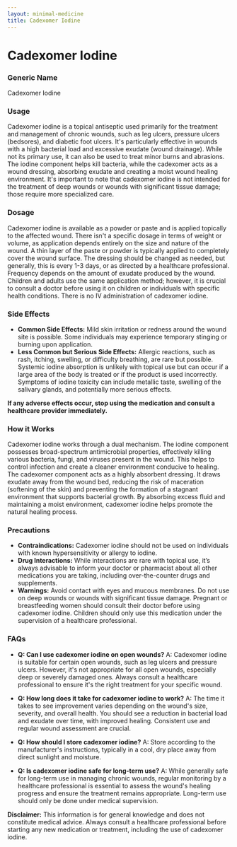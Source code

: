 ```yaml
---
layout: minimal-medicine
title: Cadexomer Iodine
---
```


# Cadexomer Iodine
### Generic Name
Cadexomer Iodine

### Usage
Cadexomer iodine is a topical antiseptic used primarily for the treatment and management of chronic wounds, such as leg ulcers, pressure ulcers (bedsores), and diabetic foot ulcers.  It's particularly effective in wounds with a high bacterial load and excessive exudate (wound drainage). While not its primary use, it can also be used to treat minor burns and abrasions.  The iodine component helps kill bacteria, while the cadexomer acts as a wound dressing, absorbing exudate and creating a moist wound healing environment.  It's important to note that cadexomer iodine is not intended for the treatment of deep wounds or wounds with significant tissue damage; those require more specialized care.

### Dosage
Cadexomer iodine is available as a powder or paste and is applied topically to the affected wound. There isn't a specific dosage in terms of weight or volume, as application depends entirely on the size and nature of the wound.  A thin layer of the paste or powder is typically applied to completely cover the wound surface. The dressing should be changed as needed, but generally, this is every 1-3 days, or as directed by a healthcare professional. Frequency depends on the amount of exudate produced by the wound.  Children and adults use the same application method; however, it is crucial to consult a doctor before using it on children or individuals with specific health conditions.  There is no IV administration of cadexomer iodine.

### Side Effects
* **Common Side Effects:**  Mild skin irritation or redness around the wound site is possible.  Some individuals may experience temporary stinging or burning upon application.
* **Less Common but Serious Side Effects:** Allergic reactions, such as rash, itching, swelling, or difficulty breathing, are rare but possible.  Systemic iodine absorption is unlikely with topical use but can occur if a large area of the body is treated or if the product is used incorrectly. Symptoms of iodine toxicity can include metallic taste, swelling of the salivary glands, and potentially more serious effects.

**If any adverse effects occur, stop using the medication and consult a healthcare provider immediately.**

### How it Works
Cadexomer iodine works through a dual mechanism. The iodine component possesses broad-spectrum antimicrobial properties, effectively killing various bacteria, fungi, and viruses present in the wound.  This helps to control infection and create a cleaner environment conducive to healing.  The cadexomer component acts as a highly absorbent dressing.  It draws exudate away from the wound bed, reducing the risk of maceration (softening of the skin) and preventing the formation of a stagnant environment that supports bacterial growth.  By absorbing excess fluid and maintaining a moist environment, cadexomer iodine helps promote the natural healing process.

### Precautions
* **Contraindications:** Cadexomer iodine should not be used on individuals with known hypersensitivity or allergy to iodine.
* **Drug Interactions:**  While interactions are rare with topical use, it’s always advisable to inform your doctor or pharmacist about all other medications you are taking, including over-the-counter drugs and supplements.
* **Warnings:** Avoid contact with eyes and mucous membranes.  Do not use on deep wounds or wounds with significant tissue damage.  Pregnant or breastfeeding women should consult their doctor before using cadexomer iodine.  Children should only use this medication under the supervision of a healthcare professional.


### FAQs

* **Q: Can I use cadexomer iodine on open wounds?**  A:  Cadexomer iodine is suitable for certain open wounds, such as leg ulcers and pressure ulcers. However, it's not appropriate for all open wounds, especially deep or severely damaged ones.  Always consult a healthcare professional to ensure it's the right treatment for your specific wound.

* **Q: How long does it take for cadexomer iodine to work?** A: The time it takes to see improvement varies depending on the wound's size, severity, and overall health.  You should see a reduction in bacterial load and exudate over time, with improved healing.  Consistent use and regular wound assessment are crucial.

* **Q: How should I store cadexomer iodine?** A: Store according to the manufacturer's instructions, typically in a cool, dry place away from direct sunlight and moisture.

* **Q: Is cadexomer iodine safe for long-term use?** A:  While generally safe for long-term use in managing chronic wounds, regular monitoring by a healthcare professional is essential to assess the wound's healing progress and ensure the treatment remains appropriate.  Long-term use should only be done under medical supervision.


**Disclaimer:** This information is for general knowledge and does not constitute medical advice. Always consult a healthcare professional before starting any new medication or treatment, including the use of cadexomer iodine.
